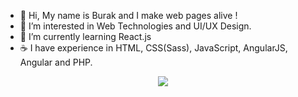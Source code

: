 - 👋  Hi, My name is Burak and I make web pages alive !
- 👀 I’m interested in Web Technologies and UI/UX Design.
- 🌱 I’m currently learning React.js
- ☕️ I have experience in HTML, CSS(Sass), JavaScript, AngularJS, Angular and PHP.


<!--- [![name](https://www.codewars.com/users/dburak/badges/large "Codewars Badge")](https://www.codewars.com/users/dburak/) --->

<div align="center">
  <a href="https://www.codewars.com/users/dburak/" target="_blank">
    <img src="https://www.codewars.com/users/dburak/badges/large">
  </a>
</div>


<!---
dburak/dburak is a ✨ special ✨ repository because its `README.md` (this file) appears on your GitHub profile.
You can click the Preview link to take a look at your changes.
--->
